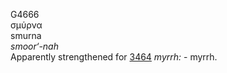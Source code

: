 <body>
  <p>G4666<br>  σμύρνα  <br> smurna  <br><i>smoor‘-nah </i><br>Apparently strengthened for <a href="g3464.htm">3464</a>  <i>myrrh:</i> - myrrh.<br></p>
 </body>